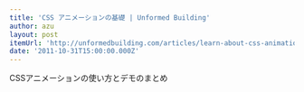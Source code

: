 ```yaml
---
title: 'CSS アニメーションの基礎 | Unformed Building'
author: azu
layout: post
itemUrl: 'http://unformedbuilding.com/articles/learn-about-css-animation/'
date: '2011-10-31T15:00:00.000Z'
---
```

CSSアニメーションの使い方とデモのまとめ
